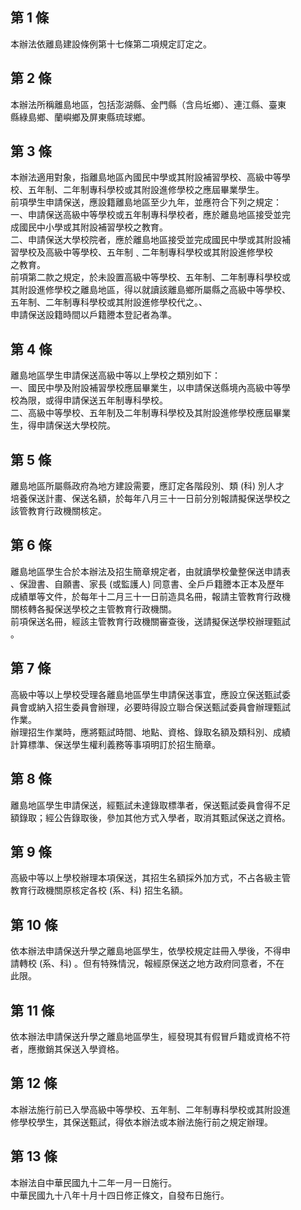 第 1 條
-------
本辦法依離島建設條例第十七條第二項規定訂定之。

第 2 條
-------
本辦法所稱離島地區，包括澎湖縣、金門縣（含烏坵鄉）、連江縣、臺東  
縣綠島鄉、蘭嶼鄉及屏東縣琉球鄉。

第 3 條
-------
本辦法適用對象，指離島地區內國民中學或其附設補習學校、高級中等學  
校、五年制、二年制專科學校或其附設進修學校之應屆畢業學生。        
前項學生申請保送，應設籍離島地區至少九年，並應符合下列之規定：    
一、申請保送高級中等學校或五年制專科學校者，應於離島地區接受並完  
    成國民中小學或其附設補習學校之教育。                          
二、申請保送大學校院者，應於離島地區接受並完成國民中學或其附設補  
    習學校及高級中等學校、五年制﹑二年制專科學校或其附設進修學校  
    之教育。                                                      
前項第二款之規定，於未設置高級中等學校、五年制、二年制專科學校或  
其附設進修學校之離島地區，得以就讀該離島鄉所屬縣之高級中等學校、  
五年制、二年制專科學校或其附設進修學校代之。、                    
申請保送設籍時間以戶籍謄本登記者為準。

第 4 條
-------
離島地區學生申請保送高級中等以上學校之類別如下：  
一、國民中學及附設補習學校應屆畢業生，以申請保送縣境內高級中等學  
    校為限，或得申請保送五年制專科學校。  
二、高級中等學校、五年制及二年制專科學校及其附設進修學校應屆畢業  
    生，得申請保送大學校院。

第 5 條
-------
離島地區所屬縣政府為地方建設需要，應訂定各階段別、類 (科) 別人才  
培養保送計畫、保送名額，於每年八月三十一日前分別報請擬保送學校之  
該管教育行政機關核定。

第 6 條
-------
離島地區學生合於本辦法及招生簡章規定者，由就讀學校彙整保送申請表  
、保證書、自願書、家長 (或監護人) 同意書、全戶戶籍謄本正本及歷年  
成績單等文件，於每年十二月三十一日前造具名冊，報請主管教育行政機  
關核轉各擬保送學校之主管教育行政機關。  
前項保送名冊，經該主管教育行政機關審查後，送請擬保送學校辦理甄試  
。

第 7 條
-------
高級中等以上學校受理各離島地區學生申請保送事宜，應設立保送甄試委  
員會或納入招生委員會辦理，必要時得設立聯合保送甄試委員會辦理甄試  
作業。  
辦理招生作業時，應將甄試時間、地點、資格、錄取名額及類科別、成績  
計算標準、保送學生權利義務等事項明訂於招生簡章。

第 8 條
-------
離島地區學生申請保送，經甄試未達錄取標準者，保送甄試委員會得不足  
額錄取；經公告錄取後，參加其他方式入學者，取消其甄試保送之資格。

第 9 條
-------
高級中等以上學校辦理本項保送，其招生名額採外加方式，不占各級主管  
教育行政機關原核定各校 (系、科) 招生名額。

第 10 條
--------
依本辦法申請保送升學之離島地區學生，依學校規定註冊入學後，不得申  
請轉校 (系、科) 。但有特殊情況，報經原保送之地方政府同意者，不在  
此限。

第 11 條
--------
依本辦法申請保送升學之離島地區學生，經發現其有假冒戶籍或資格不符  
者，應撤銷其保送入學資格。

第 12 條
--------
本辦法施行前已入學高級中等學校、五年制、二年制專科學校或其附設進  
修學校學生，其保送甄試，得依本辦法或本辦法施行前之規定辦理。

第 13 條
--------
本辦法自中華民國九十二年一月一日施行。  
中華民國九十八年十月十四日修正條文，自發布日施行。

